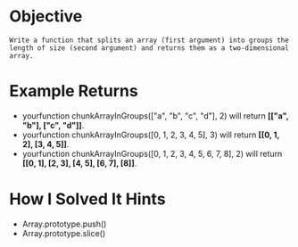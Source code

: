 # Objective
    Write a function that splits an array (first argument) into groups the length of size (second argument) and returns them as a two-dimensional array.

# Example Returns
* yourfunction chunkArrayInGroups(["a", "b", "c", "d"], 2) will return **[["a", "b"], ["c", "d"]]**.
* yourfunction chunkArrayInGroups([0, 1, 2, 3, 4, 5], 3) will return **[[0, 1, 2], [3, 4, 5]]**.
* yourfunction chunkArrayInGroups([0, 1, 2, 3, 4, 5, 6, 7, 8], 2) will return **[[0, 1], [2, 3], [4, 5], [6, 7], [8]]**.

# How I Solved It Hints
* Array.prototype.push()
* Array.prototype.slice()